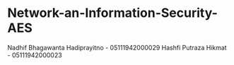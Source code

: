 # Network-an-Information-Security-AES

Nadhif Bhagawanta Hadiprayitno - 05111942000029
Hashfi Putraza Hikmat - 05111942000023
